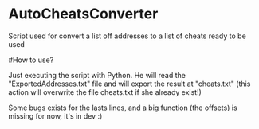 # AutoCheatsConverter
Script used for convert a list off addresses to a list of cheats ready to be used

#How to use?

Just executing the script with Python.
He will read the "ExportedAddresses.txt" file and will export the result at "cheats.txt" (this action will overwrite the file cheats.txt if she already exist!)


Some bugs exists for the lasts lines, and a big function (the offsets) is missing for now, it's in dev :)
